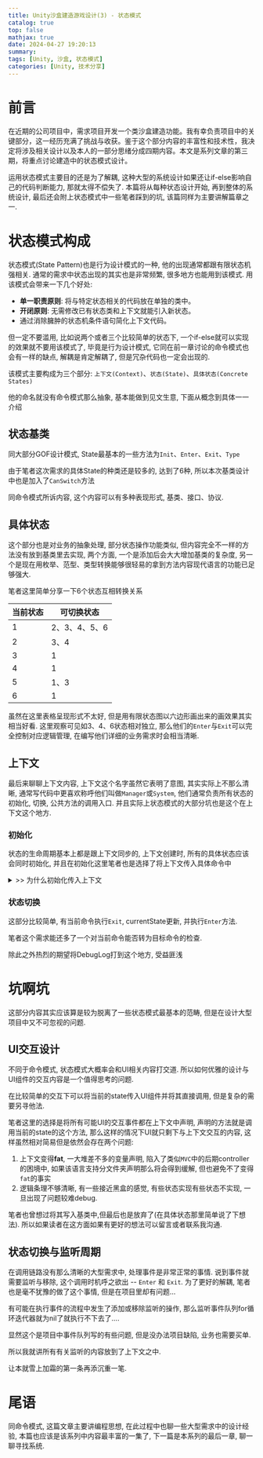 ```yaml
---
title: Unity沙盒建造游戏设计(3) - 状态模式
catalog: true
top: false
mathjax: true
date: 2024-04-27 19:20:13
summary:
tags: [Unity, 沙盒, 状态模式]
categories: [Unity, 技术分享]
---
```


# 前言

在近期的公司项目中，需求项目开发一个类沙盒建造功能。我有幸负责项目中的关键部分，这一经历充满了挑战与收获。鉴于这个部分内容的丰富性和技术性，我决定将涉及相关设计以及本人的一部分思绪分成四期内容。本文是系列文章的第三期，将重点讨论建造中的状态模式设计。

运用状态模式主要目的还是为了解耦, 这种大型的系统设计如果还让if-else影响自己的代码判断能力, 那就太得不偿失了. 本篇将从每种状态设计开始, 再到整体的系统设计, 最后还会附上状态模式中一些笔者踩到的坑, 该篇同样为主要讲解篇章之一.

# 状态模式构成

状态模式(State Pattern)也是行为设计模式的一种, 他的出现通常都跟有限状态机强相关. 通常的需求中状态出现的其实也是非常频繁, 很多地方也能用到该模式. 用该模式会带来一下几个好处:

* **单一职责原则**:  将与特定状态相关的代码放在单独的类中。
* **开闭原则**: 无需修改已有状态类和上下文就能引入新状态。
* 通过消除臃肿的状态机条件语句简化上下文代码。

但一定不要滥用, 比如说两个或者三个比较简单的状态下, 一个if-else就可以实现的效果就不要用该模式了, 毕竟是行为设计模式, 它同在前一章讨论的命令模式也会有一样的缺点, 解耦是肯定解耦了, 但是冗杂代码也一定会出现的.

该模式主要构成为三个部分: `上下文(Context)`、`状态(State)`、`具体状态(Concrete States)`

他的命名就没有命令模式那么抽象, 基本能做到见文生意, 下面从概念到具体一一介绍

## 状态基类

同大部分GOF设计模式, State最基本的一些方法为`Init`、`Enter`、`Exit`、`Type`

由于笔者这次需求的具体State的种类还是较多的, 达到了6种, 所以本次基类设计中也是加入了`CanSwitch`方法

同命令模式所诉内容, 这个内容可以有多种表现形式, 基类、接口、协议.

## 具体状态

这个部分也是对业务的抽象处理, 部分状态操作功能类似, 但内容完全不一样的方法没有放到基类里去实现, 两个方面, 一个是添加后会大大增加基类的复杂度, 另一个是现在用枚举、范型、类型转换能够很轻易的拿到方法内容现代语言的功能已足够强大.

笔者这里简单分享一下6个状态互相转换关系

| 当前状态 | 可切换状态    |
| -------- | ------------- |
| 1        | 2、3、4、5、6 |
| 2        | 3、4          |
| 3        | 1             |
| 4        | 1             |
| 5        | 1、3          |
| 6        | 1             |

虽然在这里表格呈现形式不太好, 但是用有限状态图以六边形画出来的画效果其实相当好看. 这里观察可见如3、4、6状态相对独立, 那么他们的`Enter`与`Exit`可以完全控制对应逻辑管理, 在编写他们详细的业务需求时会相当清晰.

## 上下文

最后来聊聊上下文内容, 上下文这个名字虽然它表明了意图, 其实实际上不那么清晰, 通常写代码中更喜欢称呼他们叫做`Manager`或`System`, 他们通常负责所有状态的初始化, 切换, 公共方法的调用入口. 并且实际上状态模式的大部分坑也是这个在上下文这个地方.

### 初始化

状态的生命周期基本上都是跟上下文同步的, 上下文创建时, 所有的具体状态应该会同时初始化, 并且在初始化这里笔者也是选择了将上下文传入具体命令中

<details>
  <summary>>> 为什么初始化传入上下文</summary>
  无论上你会将业务分的多细, 解耦程度再强, 无论如何状态之间依然有需要共享数据. <br>
  为了类与类之间互相干扰内容变少, 也同时为了减少通信流程, 笔者抽取了大部分需要共享的内容放置上下文中. <br>
  就比如上一篇介绍的命令模式的总操作栈.
</details>


### 状态切换

这部分比较简单, 有当前命令执行`Exit`, currentState更新, 并执行`Enter`方法.

笔者这个需求能还多了一个对当前命令能否转为目标命令的检查.

除此之外热烈的期望将DebugLog打到这个地方, 受益匪浅

# 坑啊坑

这部分内容其实应该算是较为脱离了一些状态模式最基本的范畴, 但是在设计大型项目中又不可忽视的问题.

## UI交互设计

不同于命令模式, 状态模式大概率会和UI相关内容打交道. 所以如何优雅的设计与UI组件的交互内容是一个值得思考的问题.

在比较简单的交互下可以将当前的state传入UI组件并将其直接调用, 但是复杂的需要另寻他法.

笔者这里的选择是将所有可能UI的交互事件都在上下文中声明, 声明的方法就是调用当前的state的这个方法, 那么这样的情况下UI就只剩下与上下文交互的内容, 这样虽然相对简易但是依然会存在两个问题:

1. 上下文变得**fat**, 一大堆差不多的变量声明, 陷入了类似`MVC`中的后期controller的困境中, 如果该语言支持分文件夹声明那么将会得到缓解, 但也避免不了变得`fat`的事实
2. 逻辑条理不够清晰, 有一些接近黑盒的感觉, 有些状态实现有些状态不实现, 一旦出现了问题较难debug.

笔者也曾想过将其写入基类中,但最后也是放弃了(在具体状态那里简单说了下想法). 所以如果读者在这方面如果有更好的想法可以留言或者联系我沟通.

## 状态切换与监听周期

在调用链路没有那么清晰的大型需求中, 处理事件是非常正常的事情. 说到事件就需要监听与移除, 这个调用时机呼之欲出 -- `Enter` 和 `Exit`. 为了更好的解耦, 笔者也是毫不犹豫的做了这个事情, 但是在项目里却有问题...

有可能在执行事件的流程中发生了添加或移除监听的操作, 那么监听事件队列for循环迭代器就为nil了就执行不下去了....

显然这个是项目中事件队列写的有些问题, 但是没办法项目缺陷, 业务也需要买单.

所以我就讲所有有关监听的内容放到了上下文之中.

让本就雪上加霜的第一条再添沉重一笔.

# 尾语

同命令模式, 这篇文章主要讲编程思想, 在此过程中也聊一些大型需求中的设计经验, 本篇也应该是该系列中内容最丰富的一集了, 下一篇是本系列的最后一章, 聊一聊寻找系统.
